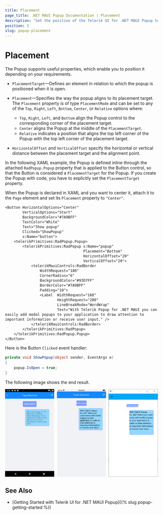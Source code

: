 ```yaml
---
title: Placement
page_title: .NET MAUI Popup Documentation | Placement
description: "Set the position of the Telerik UI for .NET MAUI Popup to the top, right, left, or bottom of the screen, center it or locate it in relation to another UI element."
position: 5
slug: popup-placement
---
```


# Placement

The Popup supports useful properties, which enable you to position it depending on your requirements.

* `PlacementTarget`&mdash;Defines an element in relation to which the popup is positioned when it is open.

* `Placement`&mdash;Specifies the way the popup aligns to its placement target. The `Placement` property is of type `PlacementMode` and can be set to any of the `Top`, `Right`, `Left`, `Bottom`, `Center`, or `Relative` options where:
	* `Top`, `Right`, `Left`, and `Bottom` align the Popup control to the corresponding corner of the placement target.
	* `Center` aligns the Popup at the middle of the `PlacementTarget`.
	* `Relative` indicates a position that aligns the top left corner of the Popup with the top left corner of the placement target.

* `HorizontalOffset` and `VerticalOffset` specify the horizontal or vertical distance between the placement target and the alignment point.  

In the following XAML example, the Popup is defined inline through the attached `RadPopup.Popup` property that is applied to the Button control, so that the Button is considered a `PlacementTarget` for the Popup. If you create the Popup with code, you have to explicitly set the `PlacementTarget` property.

When the Popup is declared in XAML and you want to center it, attach it to the `Page` element and set its `Placement` property to `"Center"`.

```XAML
<Button HorizontalOptions="Center"
        VerticalOptions="Start"
        BackgroundColor="#7A9BFF"
        TextColor="White"
        Text="Show popup"
        Clicked="ShowPopup"
        x:Name="button">
    <telerikPrimitives:RadPopup.Popup>
        <telerikPrimitives:RadPopup x:Name="popup"
                                    Placement="Bottom"
                                    HorizontalOffset="20"
                                    VerticalOffset="20">
            <telerikMauiControls:RadBorder
                WidthRequest="180"
                CornerRadius="6"
                BackgroundColor="#93D7FF"
                BorderColor="#7A9BFF"
                Padding="10">
                <Label  WidthRequest="160"
						HeightRequest="200"
						LineBreakMode="WordWrap"
						Text="With Telerik Popup for .NET MAUI you can easily add modal popups to your application to draw attention to important information or receive user input." />
            </telerikMauiControls:RadBorder>
        </telerikPrimitives:RadPopup>
    </telerikPrimitives:RadPopup.Popup>
</Button>
```

Here is the Button `Clicked` event handler:

```C#
private void ShowPopup(object sender, EventArgs e)
{
    popup.IsOpen = true;
}
```


The following image shows the end result.

![Popup Placement](images/popup_features_placement.png)

## See Also

- [Getting Started with Telerik UI for .NET MAUI Popup]({% slug popup-getting-started %})
